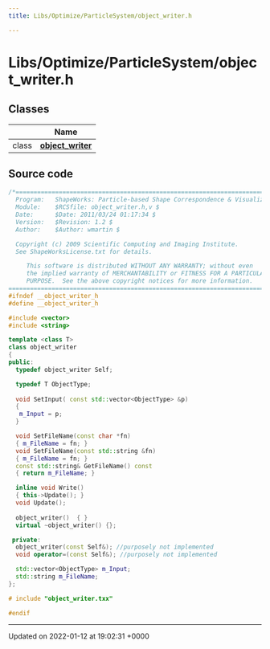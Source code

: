 ```yaml
---
title: Libs/Optimize/ParticleSystem/object_writer.h

---
```


# Libs/Optimize/ParticleSystem/object_writer.h



## Classes

|                | Name           |
| -------------- | -------------- |
| class | **[object_writer](../Classes/classobject__writer.md)**  |




## Source code

```cpp
/*=========================================================================
  Program:   ShapeWorks: Particle-based Shape Correspondence & Visualization
  Module:    $RCSfile: object_writer.h,v $
  Date:      $Date: 2011/03/24 01:17:34 $
  Version:   $Revision: 1.2 $
  Author:    $Author: wmartin $

  Copyright (c) 2009 Scientific Computing and Imaging Institute.
  See ShapeWorksLicense.txt for details.

     This software is distributed WITHOUT ANY WARRANTY; without even 
     the implied warranty of MERCHANTABILITY or FITNESS FOR A PARTICULAR 
     PURPOSE.  See the above copyright notices for more information.
=========================================================================*/
#ifndef __object_writer_h
#define __object_writer_h

#include <vector>
#include <string>

template <class T>
class object_writer
{
public:
  typedef object_writer Self;

  typedef T ObjectType;
  
  void SetInput( const std::vector<ObjectType> &p)
  {
   m_Input = p;
  }

  void SetFileName(const char *fn)
  { m_FileName = fn; }
  void SetFileName(const std::string &fn)
  { m_FileName = fn; }
  const std::string& GetFileName() const
  { return m_FileName; }

  inline void Write()
  { this->Update(); }
  void Update();
  
  object_writer()  { }
  virtual ~object_writer() {};

 private:
  object_writer(const Self&); //purposely not implemented
  void operator=(const Self&); //purposely not implemented

  std::vector<ObjectType> m_Input;
  std::string m_FileName;
};

# include "object_writer.txx"

#endif
```


-------------------------------

Updated on 2022-01-12 at 19:02:31 +0000
